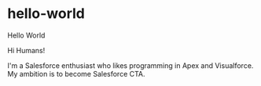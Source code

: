 # hello-world
Hello World

Hi Humans!

I'm a Salesforce enthusiast who likes programming in Apex and Visualforce.
My ambition is to become Salesforce CTA.
